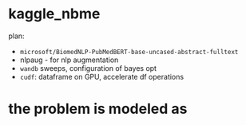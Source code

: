 # kaggle_nbme


plan:

- `microsoft/BiomedNLP-PubMedBERT-base-uncased-abstract-fulltext`
- nlpaug - for nlp augmentation
- `wandb` sweeps, configuration of bayes opt
- `cudf`: dataframe on GPU, accelerate df operations

# the problem is modeled as 
